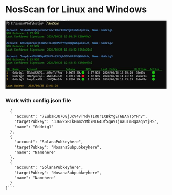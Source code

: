 # NosScan for Linux and Windows

![alt text](https://github.com/Gddrig/NosScan/blob/main/Capture.JPG)

### Work with config.json file

```sh[
  {
    "account": "7EubaRJU7Q8jJcV4vTYdvT1RUr1XBkYgET6BAnTpYFnV",
    "targetPubkey": "3J6wZxRTkHmmzcMb7ML64DfSgA91jnauTmBgXaqSYjBS",
    "name": "Gddrig1"
  },
  {
    "account": "SolanaPubkeyhere",
    "targetPubkey": "NosanaSubpubkeyhere",
    "name": "Namehere"
  },
  {
    "account": "SolanaPubkeyhere",
    "targetPubkey": "NosanaSubpubkeyhere",
    "name": "Namehere"
  }
]```

